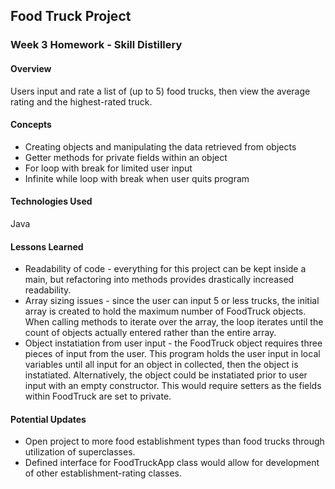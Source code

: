 ## Food Truck Project

### Week 3 Homework - Skill Distillery

#### Overview

Users input and rate a list of (up to 5) food trucks, then view the average rating and the highest-rated truck.

#### Concepts

- Creating objects and manipulating the data retrieved from objects
- Getter methods for private fields within an object
- For loop with break for limited user input
- Infinite while loop with break when user quits program

#### Technologies Used

Java

#### Lessons Learned

- Readability of code - everything for this project can be kept inside a main, but refactoring into methods provides drastically increased readability.
- Array sizing issues - since the user can input 5 or less trucks, the initial array is created to hold the maximum number of FoodTruck objects.  When calling methods to iterate over the array, the loop iterates until the count of objects actually entered rather than the entire array.
- Object instatiation from user input - the FoodTruck object requires three pieces of input from the user.  This program holds the user input in local variables until all input for an object in collected, then the object is instatiated.  Alternatively, the object could be instatiated prior to user input with an empty constructor.  This would require setters as the fields within FoodTruck are set to private.

#### Potential Updates

- Open project to more food establishment types than food trucks through utilization of superclasses.
- Defined interface for FoodTruckApp class would allow for development of other establishment-rating classes.
